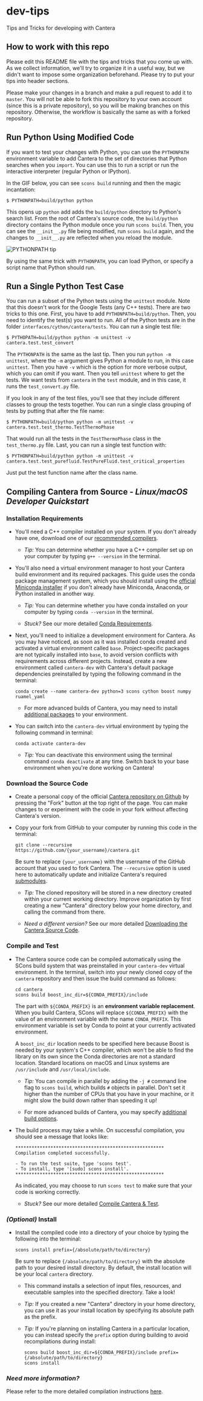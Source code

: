 # dev-tips

Tips and Tricks for developing with Cantera

## How to work with this repo

Please edit this README file with the tips and tricks that you come up with. As we collect information, we'll try to organize it in a useful way, but we didn't want to impose some organization beforehand. Please try to put your tips into header sections.

Please make your changes in a branch and make a pull request to add it to `master`. You will not be able to fork this repository to your own account (since this is a private repository), so you will be making branches on this repository. Otherwise, the workflow is basically the same as with a forked repository.

## Run Python Using Modified Code

If you want to test your changes with Python, you can use the `PYTHONPATH` environment variable to add Cantera to the set of directories that Python searches when you `import`. You can use this to run a script or run the interactive interpreter (regular Python or IPython).

In the GIF below, you can see `scons build` running and then the magic incantation:

```console
$ PYTHONPATH=build/python python
```

This opens up `python` add adds the `build/python` directory to Python's search list. From the root of Cantera's source code, the `build/python` directory contains the Python module once you run `scons build`. Then, you can see the `__init__.py` file being modified, run `scons build` again, and the changes to `__init__.py` are reflected when you reload the module.

![PYTHONPATH tip](images/pythonpath-tip.gif)

By using the same trick with `PYTHONPATH`, you can load IPython, or specify a script name that Python should run.

## Run a Single Python Test Case

You can run a subset of the Python tests using the `unittest` module. Note that this doesn't work for the Google Tests (any C++ tests). There are two tricks to this one. First, you have to add `PYTHONPATH=build/python`. Then, you need to identify the test(s) you want to run. All of the Python tests are in the folder `interfaces/cython/cantera/tests`. You can run a single test file:

```console
$ PYTHOPATH=build/python python -m unittest -v cantera.test.test_convert
```

The `PYTHONPATH` is the same as the last tip. Then you run `python -m unittest`, where the `-m` argument gives Python a module to run, in this case `unittest`. Then you have `-v` which is the option for more verbose output, which you can omit if you want. Then you tell `unittest` where to get the tests. We want tests from `cantera` in the `test` module, and in this case, it runs the `test_convert.py` file.

If you look in any of the test files, you'll see that they include different classes to group the tests together. You can run a single class grouping of tests by putting that after the file name:

```console
$ PYTHONPATH=build/python python -m unittest -v cantera.test.test_thermo.TestThermoPhase
```

That would run all the tests in the `TestThermoPhase` class in the `test_thermo.py` file. Last, you can run a single test function with:

```console
$ PYTHONPATH=build/python python -m unittest -v cantera.test.test_purefluid.TestPureFluid.test_critical_properties
```

Just put the test function name after the class name.

## Compiling Cantera from Source - _Linux/macOS Developer Quickstart_

### Installation Requirements

* You'll need a C++ compiler installed on your system. If you don't already have one, download one of our [recommended compilers](https://cantera.org/compiling/dependencies.html#compilers).

  * _Tip:_ You can determine whether you have a C++ compiler set up on your computer by typing `g++ --version` in the terminal.

* You'll also need a virtual environment manager to host your Cantera build environment and its required packages. This guide uses the conda package management system, which you should install using the [official Miniconda installer](https://docs.conda.io/en/latest/miniconda.html#miniconda) if you don't already have Miniconda, Anaconda, or Python installed in another way.

  * _Tip:_ You can determine whether you have conda installed on your computer by typing `conda --version` in the terminal.

  * _Stuck?_ See our more detailed [Conda Requirements](https://cantera.org/compiling/installation-reqs.html#conda-requirements).

* Next, you'll need to initialize a development environment for Cantera. As you may have noticed, as soon as it was installed conda created and activated a virtual environment called `base`. Project-specific packages are not typically installed into `base`, to avoid version conflicts with requirements across different projects. Instead, create a new environment called `cantera-dev` with Cantera's default package dependencies preinstalled by typing the following command in the terminal:

  ```console
  conda create --name cantera-dev python=3 scons cython boost numpy ruamel_yaml
  ```

  * For more advanced builds of Cantera, you may need to install [additional packages](https://cantera.org/compiling/dependencies.html#optional-programs) to your environment.

* You can switch into the `cantera-dev` virtual environment by typing the following command in terminal:

  ```console
  conda activate cantera-dev
  ```

  * _Tip:_ You can deactivate this environment using the terminal command `conda deactivate` at any time. Switch back to your base environment when you're done working on Cantera!

### Download the Source Code

* Create a personal copy of the official [Cantera repository on Github](https://github.com/Cantera/cantera) by pressing the "Fork" button at the top right of the page. You can make changes to or experiment with the code in your fork without affecting Cantera's version.

* Copy your fork from GitHub to your computer by running this code in the terminal:

  ```console
  git clone --recursive https://github.com/{your_username}/cantera.git
  ```

  Be sure to replace `{your_username}` with the username of the GitHub account that you used to fork Cantera. The `--recursive` option is used here to automatically update and initialize Cantera's required [submodules](https://cantera.org/compiling/dependencies.html#other-required-software).

  * _Tip:_ The cloned repository will be stored in a new directory created within your current working directory. Improve organization by first creating a new "Cantera" directory below your home directory, and calling the command from there.

  * _Need a different version?_ See our more detailed [Downloading the Cantera Source Code](https://cantera.org/compiling/source-code.html#sec-source-code).

### Compile and Test

* The Cantera source code can be compiled automatically using the SCons build system that was preinstalled in your `cantera-dev` virtual environment. In the terminal, switch into your newly cloned copy of the `cantera` repository and then issue the build command as follows:

  ```console
  cd cantera
  scons build boost_inc_dir=${CONDA_PREFIX}/include
  ```

  The part with `${CONDA_PREFIX}` is an **environment variable replacement**. When you build Cantera, SCons will replace `${CONDA_PREFIX}` with the value of an environment variable with the name `CONDA_PREFIX`. This environment variable is set by Conda to point at your currently activated environment.

  A `boost_inc_dir` location needs to be specified here because Boost is needed by your system's C++ compiler, which won't be able to find the library on its own since the Conda directories are not a standard location. Standard locations on macOS and Linux systems are `/usr/include` and `/usr/local/include`.

  * _Tip:_ You can compile in parallel by adding the `-j #` command line flag to `scons build`, which builds `#` objects in parallel. Don't set it higher than the number of CPUs that you have in your machine, or it might slow the build down rather than speeding it up!

  * For more advanced builds of Cantera, you may specify [additional build options](https://cantera.org/compiling/configure-build-dev.html#determine-configuration-options).

* The build process may take a while. On successful compilation, you should see a message that looks like:

  ```console
  *******************************************************
  Compilation completed successfully.

  - To run the test suite, type 'scons test'.
  - To install, type '[sudo] scons install'.
  *******************************************************
  ```

  As indicated, you may choose to run `scons test` to make sure that your code is working correctly.

  * _Stuck?_ See our more detailed [Compile Cantera & Test](https://cantera.org/compiling/configure-build-dev.html#compile-cantera-test).

### _(Optional)_ Install

* Install the compiled code into a directory of your choice by typing the following into the terminal:

  ```console
  scons install prefix={/absolute/path/to/directory}
  ```

  Be sure to replace `{/absolute/path/to/directory}` with the absolute path to your desired install directory. By default, the install location will be your local `cantera` directory.

  * This command installs a selection of input files, resources, and executable samples into the specified directory. Take a look!

  * _Tip:_ If you created a new "Cantera" directory in your home directory, you can use it as your install location by specifying its absolute path as the prefix.

  * _Tip:_ If you're planning on installing Cantera in a particular location, you can instead specify the `prefix` option during building to avoid recompilations during install:

    ```console
    scons build boost_inc_dir=${CONDA_PREFIX}/include prefix={/absolute/path/to/directory}
    scons install
    ```

### _Need more information?_

Please refer to the more detailed compilation instructions [here](https://cantera.org/install/compiling-install.html).
